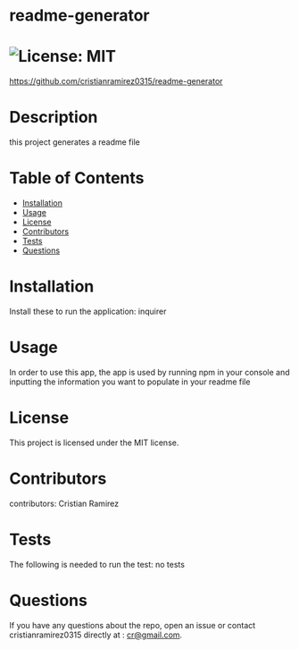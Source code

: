 
# readme-generator
# ![License: MIT](https://img.shields.io/badge/License-MIT-yellow.svg)
https://github.com/cristianramirez0315/readme-generator
# Description
this project generates a readme file
# Table of Contents 
* [Installation](#installation)
* [Usage](#usage)
* [License](#license)
* [Contributors](#contributors)
* [Tests](#tests)
* [Questions](#questions)
# Installation
Install these to run the application: inquirer
# Usage
In order to use this app, the app is used by running npm in your console and inputting the information you want to populate in your readme file
# License
This project is licensed under the MIT license. 
# Contributors
contributors: Cristian Ramirez
# Tests
The following is needed to run the test: no tests
# Questions
If you have any questions about the repo, open an issue or contact cristianramirez0315 directly at : cr@gmail.com.
